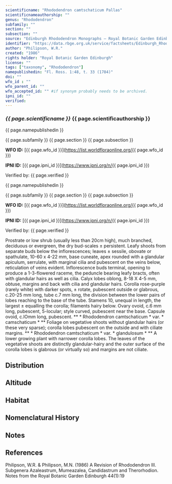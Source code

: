 ```yaml
---
scientificname: "Rhododendron camtschaticum Pallas"
scientificnameauthorship: ""
genus: "Rhododendron"
subfamily: ""
section: ""
subsection: ""
source: "Edinburgh Rhododendron Monographs – Royal Botanic Garden Edinburgh"
identifier: "https://data.rbge.org.uk/service/factsheets/Edinburgh_Rhododendron_Monographs.xhtml"
author: "Philipson, W.R."
created: "1986"
rights holder: "Royal Botanic Garden Edinburgh"
license: ""
tags: ["taxonomy", "Rhododendron"]
namepublishedin: "Fl. Ross. 1:48, t. 33 (1784)"
doi: ""
wfo_id : ""
wfo_parent_id: ""
wfo_accepted_id: "" #if synonym probably needs to be archived.                      
ipni_id: ""
verified:
---
```

### _{{ page.scientificname }}_ {{ page.scientificauthorship }}
 {{ page.namepublishedin }}

{{ page.subfamily }} {{ page.section }} {{ page.subsection }}

**WFO ID:** [{{ page.wfo_id }}](https://list.worldfloraonline.org/{{ page.wfo_id }})

**IPNI ID:** [{{ page.ipni_id }}](https://www.ipni.org/n/{{ page.ipni_id }})

Verified by: {{ page.verified }}

 {{ page.namepublishedin }}

{{ page.subfamily }} {{ page.section }} {{ page.subsection }}

**WFO ID:** [{{ page.wfo_id }}](https://list.worldfloraonline.org/{{ page.wfo_id }})

**IPNI ID:** [{{ page.ipni_id }}](https://www.ipni.org/n/{{ page.ipni_id }})

Verified by: {{ page.verified }}



Prostrate or low shrub (usually less than 20cm high), much branched, deciduous or evergreen, the dry bud-scales ± persistent. Leafy shoots from separate buds below the inflorescences; leaves ± sessile, obovate or spathulate, 10-60 x 4-22 mm, base cuneate, apex rounded with a glandular apiculum, serrulate, with marginal cilia and pubescent on the veins below, reticulation of veins evident. Inflorescence buds terminal, opening to produce a 1-3-flowered raceme, the peduncle bearing leafy bracts, often with glandular hairs as well as cilia. Calyx lobes oblong, 8-18 X 4-5 mm, obtuse, margins and back with cilia and glandular hairs. Corolla rose-purple (rarely white) with darker spots, ± rotate, pubescent outside or glabrous, c.20-25 mm long, tube c.7 mm long, the division between the lower pairs of lobes reaching to the base of the tube. Stamens 10, unequal in length, the largest ± equalling the corolla; filaments hairy below. Ovary ovoid, c.6 mm long, pubescent, 5-locular; style curved, pubescent near the base. Capsule ovoid, c.lOmm long, pubescent. ** * Rhododendron camtschaticum * var. * camschaticum * ** Foliage on vegetative shoots without glandular hairs (or these very sparse); corolla lobes pubescent on the outside and with ciliate margins. ** * Rhododendron camtschaticum * var. * glandulosum * ** A lower growing plant with narrower corolla lobes. The leaves of the vegetative shoots are distinctly glandular-hairy and the outer surface of the corolla lobes is glabrous (or virtually so) and margins are not ciliate.

## Distribution


## Altitude


## Habitat


## Nomenclatural History

                       
## Notes


## References

Philipson, W.R. & Philipson, M.N. (1986) A Revision of Rhododendron III. Subgenera Azaleastrum, Mumeazalea, Candidastrum and Therorhodion. Notes from the Royal Botanic Garden Edinburgh 44(1):19
